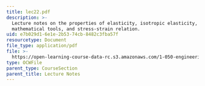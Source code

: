 ```yaml
---
title: lec22.pdf
description: >-
  Lecture notes on the properties of elasticity, isotropic elasticity, important
  mathematical tools, and stress-strain relation.
uid: e7b029d1-6e1e-2b53-74cb-8482c3fba57f
resourcetype: Document
file_type: application/pdf
file: >-
  https://open-learning-course-data-rc.s3.amazonaws.com/1-050-engineering-mechanics-i-fall-2007/e7b029d16e1e2b5374cb8482c3fba57f_lec22.pdf
type: OCWFile
parent_type: CourseSection
parent_title: Lecture Notes
---
```

